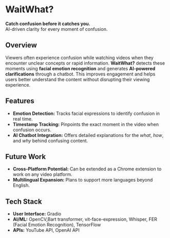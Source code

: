 # WaitWhat?
**Catch confusion before it catches you.**  
AI-driven clarity for every moment of confusion.

## Overview
Viewers often experience confusion while watching videos when they encounter unclear concepts or rapid information. **WaitWhat?** detects these moments using **facial emotion recognition** and generates **AI-powered clarifications** through a chatbot. This improves engagement and helps users better understand the content without disrupting their viewing experience.


## Features
- **Emotion Detection:** Tracks facial expressions to identify confusion in real time.  
- **Timestamp Tracking:** Pinpoints the exact moment in the video when confusion occurs.  
- **AI Chatbot Integration:** Offers detailed explanations for the *what*, *how*, and *why* behind confusing content.

## Future Work 
- **Cross-Platform Potential:** Can be extended as a Chrome extension to work on any video platform.  
- **Multilingual Expansion:** Plans to support more languages beyond English.  


## Tech Stack
- **User Interface:** Gradio
- **AI/ML:** OpenCV,Bart transformer, vit-face-expression, Whisper, FER (Facial Emotion Recognition), TensorFlow  
- **APIs:** YouTube API, OpenAI API

